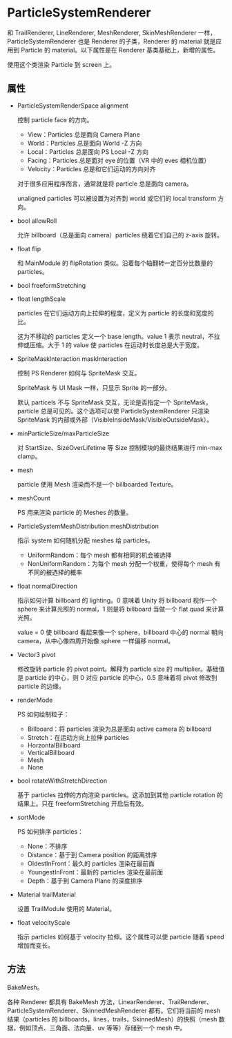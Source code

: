 # ParticleSystemRenderer

和 TrailRenderer, LineRenderer, MeshRenderer, SkinMeshRenderer 一样，ParticleSystemRenderer 也是 Renderer 的子类，Renderer 的 material 就是应用到 Particle 的 material。以下属性是在 Renderer 基类基础上，新增的属性。

使用这个类渲染 Particle 到 screen 上。

## 属性

- ParticleSystemRenderSpace alignment

  控制 particle face 的方向。

  - View：Particles 总是面向 Camera Plane
  - World：Particles 总是面向 World -Z 方向 
  - Local：Particles 总是面向 PS Local -Z 方向
  - Facing：Particles 总是面对 eye 的位置（VR 中的 eves 相机位置）
  - Velocity：Particles 总是和它们运动的方向对齐

  对于很多应用程序而言，通常就是将 particle 总是面向 camera。

  unaligned particles 可以被设置为对齐到 world 或它们的 local transform 方向。

- bool allowRoll

  允许 billboard（总是面向 camera）particles 绕着它们自己的 z-axis 旋转。

- float flip

  和 MainModule 的 flipRotation 类似。沿着每个轴翻转一定百分比数量的 particles。

- bool freeformStretching

- float lengthScale

  particles 在它们运动方向上拉伸的程度，定义为 particle 的长度和宽度的比。
  
  这为不移动的 particles 定义一个 base length。value 1 表示 neutral，不拉伸或压缩。大于 1 的 value 使 particles 在运动时长度总是大于宽度。

- SpriteMaskInteraction maskInteraction

  控制 PS Renderer 如何与 SpriteMask 交互。

  SpriteMask 与 UI Mask 一样，只显示 Sprite 的一部分。

  默认 particels 不与 SpriteMask 交互，无论是否指定一个 SpriteMask，particle 总是可见的。这个选项可以使 ParticleSystemRenderer 只渲染 SpriteMask 的内部或外部（VisibleInsideMask/VisibleOutsideMask）。

- minParticleSize/maxParticleSize

  对 StartSize、SizeOverLifetime 等 Size 控制模块的最终结果进行 min-max clamp。

- mesh

  particle 使用 Mesh 渲染而不是一个 billboarded Texture。

- meshCount

  PS 用来渲染 particle 的 Meshes 的数量。

- ParticleSystemMeshDistribution meshDistribution

  指示 system 如何随机分配 meshes 给 particles。

  - UniformRandom：每个 mesh 都有相同的机会被选择
  - NonUniformRandom：为每个 mesh 分配一个权重，使得每个 mesh 有不同的被选择的概率

- float normalDirection

  指示如何计算 billboard 的 lighting。0 意味着 Unity 将 billboard 视作一个 sphere 来计算光照的 normal，1 则是将 billboard 当做一个 flat quad 来计算光照。

  value = 0 使 billboard 看起来像一个 sphere，billboard 中心的 normal 朝向 camera，从中心像四周开始像 sphere 一样偏移 normal。 

- Vector3 pivot

  修改旋转 particle 的 pivot point。解释为 particle size 的 multiplier。基础值是 particle 的中心，则 0 对应 particle 的中心，0.5 意味着将 pivot 修改到 particle 的边缘。

- renderMode

  PS 如何绘制粒子：

  - Billboard：将 particles 渲染为总是面向 active camera 的 billboard
  - Stretch：在运动方向上拉伸 particles
  - HorzontalBillboard
  - VerticalBillboard
  - Mesh
  - None

- bool rotateWithStretchDirection

  基于 particles 拉伸的方向渲染 particles。这添加到其他 particle rotation 的结果上。只在 freeformStretching 开启后有效。

- sortMode

  PS 如何排序 particles：

  - None：不排序
  - Distance：基于到 Camera position 的距离排序
  - OldestInFront：最久的 particles 渲染在最前面
  - YoungestInFront：最新的 particles 渲染在最前面
  - Depth：基于到 Camera Plane 的深度排序

- Material trailMaterial

  设置 TrailModule 使用的 Material。

- float velocityScale

  指示 particles 如何基于 velocity 拉伸。这个属性可以使 particle 随着 speed 增加而变长。

## 方法

BakeMesh。

各种 Renderer 都具有 BakeMesh 方法，LinearRenderer、TrailRenderer、ParticleSystemRenderer、SkinnedMeshRenderer 都有。它们将当前的 mesh 结果（particles 的 billboards，lines，trails，SkinnedMesh）的快照（mesh 数据，例如顶点、三角面、法向量、uv 等等）存储到一个 mesh 中。
